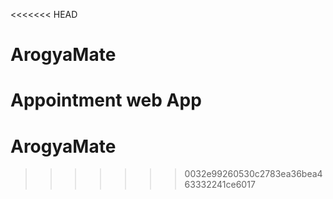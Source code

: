 <<<<<<< HEAD
# ArogyaMate
Appointment web App
=======
# ArogyaMate
>>>>>>> 0032e99260530c2783ea36bea463332241ce6017
